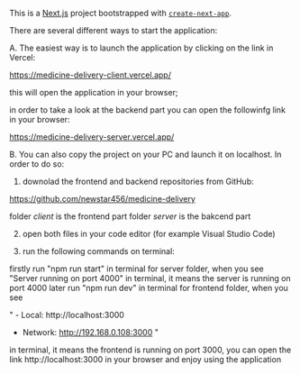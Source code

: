 This is a [Next.js](https://nextjs.org) project bootstrapped with [`create-next-app`](https://github.com/vercel/next.js/tree/canary/packages/create-next-app).

There are several different ways to start the application:

A. The easiest way is to launch the application by clicking on the link in Vercel:

https://medicine-delivery-client.vercel.app/

this will open the application in your browser;

in order to take a look at the backend part you can open the followinfg link in your browser:

https://medicine-delivery-server.vercel.app/




B. You can also copy the project on your PC and launch it on localhost. In order to do so:

1. downolad the frontend and backend repositories from GitHub:

 https://github.com/newstar456/medicine-delivery

 folder *client* is the frontend part
 folder *server* is the bakcend part

2. open both files in your code editor (for example Visual Studio Code)

3. run the following commands on terminal:

 firstly run "npm run start" in terminal for server folder, when you see "Server running on port 4000" in terminal, it means the server is running on port 4000
 later run "npm run dev" in terminal for frontend folder, when you see 
 
 "   - Local:        http://localhost:3000
   - Network:      http://192.168.0.108:3000
 "
   
 in terminal, it means the frontend is running on port 3000, you can open the link http://localhost:3000 in your browser and enjoy using the application
